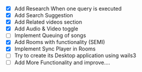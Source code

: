 - [x] Add Research When one query is executed
- [x] Add Search Suggestion
- [x] Add Related videos section
- [x] Add Audio & Video toggle
- [ ] Implement Queuing of songs
- [x] Add Rooms with functionality (SEMI)
- [x] Implement Sync Player in Rooms
- [ ] Try to create its Desktop application using wails3
- [ ] Add More Functionality and improve....
